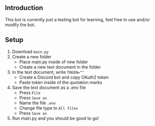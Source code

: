 ## Introduction

This bot is currently just a testing bot for learning, feel free to use and/or modify the bot.

## Setup

1. Download `main.py`
2. Create a new folder
    - Place main.py inside of new folder
    - Create a new text document in the folder
3. In the text document, write `TOKEN=""`
    - Create a Discord bot and copy OAuth2 token
    - Paste token inside of the quotation marks
5. Save the text document as a .env file
    - Press `File`
    - Press `Save as`
    - Name the file `.env`
    - Change file type to `All files`
    - Press `Save as`
6. Run main.py and you should be good to go!
